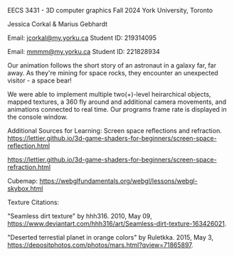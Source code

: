 EECS 3431 - 3D computer graphics
Fall 2024 York University, Toronto

Jessica Corkal & Marius Gebhardt

Email: jcorkal@my.yorku.ca Student ID: 219314095

Email: mmmm@my.yorku.ca Student ID: 221828934

Our animation follows the short story of an astronaut in a galaxy far, far away. As they're mining for space rocks, they encounter an unexpected visitor - a space bear!

We were able to implement multiple two(+)-level heirarchical objects, mapped textures, a 360 fly around and additional camera movements, and animations connected to real time. Our programs frame rate is displayed in the console window.

Additional Sources for Learning:
Screen space reflections and refraction.
https://lettier.github.io/3d-game-shaders-for-beginners/screen-space-reflection.html

https://lettier.github.io/3d-game-shaders-for-beginners/screen-space-refraction.html

Cubemap:
https://webglfundamentals.org/webgl/lessons/webgl-skybox.html

Texture Citations:

"Seamless dirt texture" by hhh316. 2010, May 09, https://www.deviantart.com/hhh316/art/Seamless-dirt-texture-163426021.

<!-- We didn't use this I think? "Galaxy wallpaper in warm colors." Designed by Freepik, https://www.freepik.com/free-ai-image/galaxy-wallpaper-warm-colors_280118555.htm#fromView=search&page=3&position=39&uuid=d0c3b73e-551b-48ff-9b6b-134a2f154eec . -->

"Deserted terrestial planet in orange colors" by Ruletkka. 2015, May 3, https://depositphotos.com/photos/mars.html?qview=71865897.